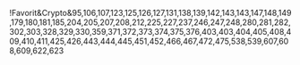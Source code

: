 !Favorit&Crypto&95,106,107,123,125,126,127,131,138,139,142,143,143,147,148,149,179,180,181,185,204,205,207,208,212,225,227,237,246,247,248,280,281,282,302,303,328,329,330,359,371,372,373,374,375,376,403,403,404,405,408,409,410,411,425,426,443,444,445,451,452,466,467,472,475,538,539,607,608,609,622,623
